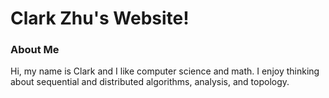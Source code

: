 # Clark Zhu's Website!

### About Me
Hi, my name is Clark and I like computer science and math. I enjoy thinking about sequential and distributed algorithms, analysis, and topology. 


<canvas id="myCanvas" width="500" height="500"></canvas>
<script src="javascripts/test.js">


